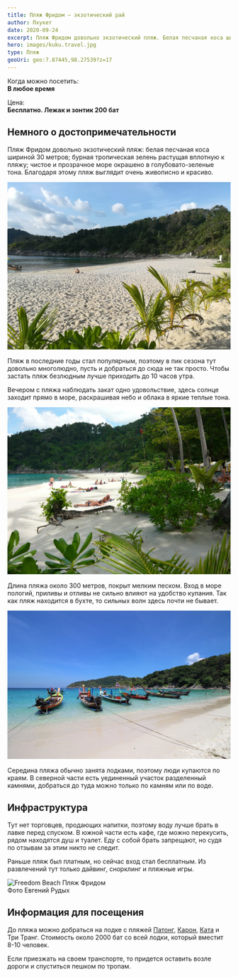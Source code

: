```yaml
---
title: Пляж Фридом — экзотический рай
author: Пхукет
date: 2020-09-24
excerpt: Пляж Фридом довольно экзотический пляж. Белая песчаная коса шириной 30 метров; бурная тропическая зелень растущая вплотную к пляжу; чистое и прозрачное море окрашено в голубовато-зеленые тона.
hero: images/kuku.travel.jpg
type: Пляж
geoUri: geo:7.87445,98.27539?z=17
---
```

Когда можно посетить:  
**В любое время**

Цена:  
**Бесплатно. Лежак и зонтик 200 бат**


## Немного о достопримечательности
Пляж Фридом довольно экзотический пляж: белая песчаная коса шириной 30 метров; бурная тропическая зелень растущая вплотную к пляжу; чистое и прозрачное море окрашено в голубовато-зеленые тона. Благодаря этому пляж выглядит очень живописно и красиво. 

![Freedom Beach Пляж Фридом](images/tourister.ru1.jpg "Источник tourister.ru")

Пляж в последние годы стал популярным, поэтому в пик сезона тут довольно многолюдно, пусть и добраться до сюда не так просто. Чтобы застать пляж безлюдным лучше приходить до 10 часов утра. 


Вечером с пляжа наблюдать закат одно удовольствие, здесь солнце заходит прямо в море, раскрашивая небо и облака в яркие теплые тона.

![Freedom Beach Пляж Фридом](images/tourister.ru.jpg "Источник tourister.ru")

Длина пляжа около 300 метров, покрыт мелким песком. Вход в море пологий, приливы и отливы не сильно влияют на удобство купания. Так как пляж находится в бухте, то сильных волн здесь почти не бывает.

![Freedom Beach Пляж Фридом](images/kuku.travel1.jpg "Источник kuku.travel")

Середина пляжа обычно занята лодками, поэтому люди купаются по краям. В северной части есть уединенный участок разделенный камнями, добраться до туда можно только по камням или по воде.

## Инфраструктура 
Тут нет торговцев, продающих напитки, поэтому воду лучше брать в лавке перед спуском. В южной части есть кафе, где можно перекусить, рядом находятся душ и туалет. Еду с собой брать запрещают, но судя по отзывам за этим никто не следит. 

Раньше пляж был платным, но сейчас вход стал бесплатным.
Из развлечений тут только дайвинг, снорклинг и пляжные игры.

<div class="block__large">
   <Image src="images/eugeneRudih.jpg" alt="Freedom Beach Пляж Фридом"/>
   <figcaption>Фото Евгений Рудых</figcaption>
</div>

## Информация для посещения
До пляжа можно добраться на лодке с пляжей [Патонг](https://we-travel.today/plyazh-patong/), [Карон](https://we-travel.today/plyazh-karon/), [Ката](https://we-travel.today/plyazh-kata/) и Три Транг. Стоимость около 2000 бат со всей лодки, который вместит 8-10 человек.

Если приезжать на своем транспорте, то придется оставить возле дороги и спуститься пешком по тропам.







